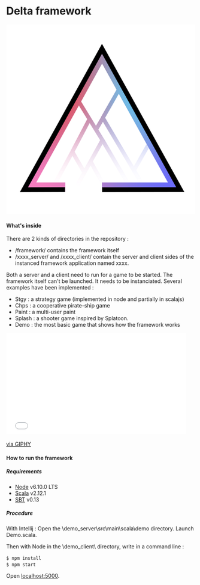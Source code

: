 # Delta framework

![](delta_logo.png)

#### What's inside
There are 2 kinds of directories in the repository : 
- /framework/ contains the framework itself 
- /xxxx_server/  and /xxxx_client/ contain the server and client sides of the instanced framework application named xxxx.

Both a server and a client need to run for a game to be started. The framework itself can't be launched.
It needs to be instanciated. Several examples have been implemented :
- Stgy     : a strategy game (implemented in node and partially in scalajs)
- Chps     : a cooperative pirate-ship game
- Paint    : a multi-user paint
- Splash   : a shooter game inspired by Splatoon.
- Demo     : the most basic game that shows how the framework works

<iframe src="//giphy.com/embed/xUA7aQTUTERA1vhMqI" width="480" height="270" frameBorder="0" class="giphy-embed" allowFullScreen></iframe><p><a href="http://giphy.com/gifs/xUA7aQTUTERA1vhMqI">via GIPHY</a></p>

#### How to run the framework 

##### Requirements
- [Node] v6.10.0 LTS
- [Scala] v2.12.1
- [SBT] v0.13

##### Procedure

With Intellij :
Open the \demo_server\src\main\scala\demo directory. Launch Demo.scala.

Then with Node in the \demo_client\ directory, write in a command line :
```sh
$ npm install
$ npm start
```

Open [localhost:5000].

   [SBT]:<http://www.scala-sbt.org/download.html>
   [Node]:<https://nodejs.org/en/>
   [Scala]:<https://www.scala-lang.org>
   [localhost:5000]: <http://localhost:5000>
  
